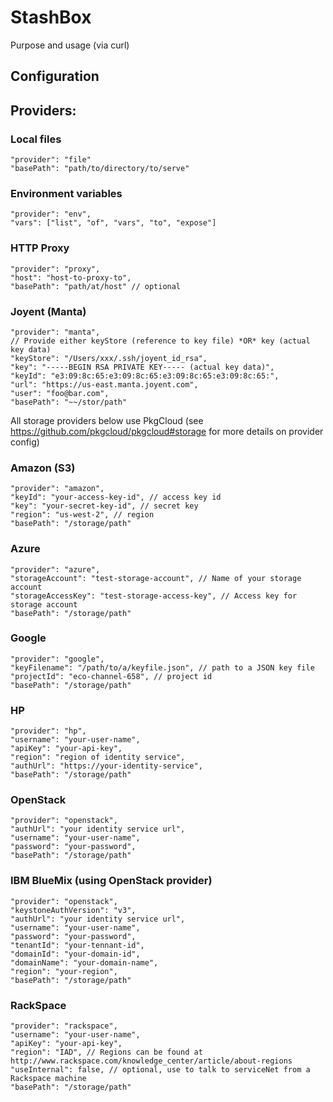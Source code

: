 # StashBox

Purpose and usage (via curl)

## Configuration

## Providers:

### Local files

    "provider": "file"
    "basePath": "path/to/directory/to/serve"

### Environment variables

    "provider": "env",
    "vars": ["list", "of", "vars", "to", "expose"]

### HTTP Proxy

    "provider": "proxy",
    "host": "host-to-proxy-to",
    "basePath": "path/at/host" // optional

### Joyent (Manta)

    "provider": "manta",
    // Provide either keyStore (reference to key file) *OR* key (actual key data)
    "keyStore": "/Users/xxx/.ssh/joyent_id_rsa",
    "key": "-----BEGIN RSA PRIVATE KEY----- (actual key data)",
    "keyId": "e3:09:8c:65:e3:09:8c:65:e3:09:8c:65:e3:09:8c:65:",
    "url": "https://us-east.manta.joyent.com",
    "user": "foo@bar.com",
    "basePath": "~~/stor/path"

All storage providers below use PkgCloud (see https://github.com/pkgcloud/pkgcloud#storage for more details on provider config)

### Amazon (S3)

    "provider": "amazon",
    "keyId": "your-access-key-id", // access key id
    "key": "your-secret-key-id", // secret key
    "region": "us-west-2", // region
    "basePath": "/storage/path"

### Azure

    "provider": "azure",
    "storageAccount": "test-storage-account", // Name of your storage account
    "storageAccessKey": "test-storage-access-key", // Access key for storage account
    "basePath": "/storage/path"

### Google

    "provider": "google",
    "keyFilename": "/path/to/a/keyfile.json", // path to a JSON key file
    "projectId": "eco-channel-658", // project id
    "basePath": "/storage/path"

### HP

    "provider": "hp",
    "username": "your-user-name",
    "apiKey": "your-api-key",
    "region": "region of identity service",
    "authUrl": "https://your-identity-service",
    "basePath": "/storage/path"

### OpenStack

    "provider": "openstack",
    "authUrl": "your identity service url",
    "username": "your-user-name",
    "password": "your-password",
    "basePath": "/storage/path"

### IBM BlueMix (using OpenStack provider)

    "provider": "openstack",
    "keystoneAuthVersion": "v3",
    "authUrl": "your identity service url",
    "username": "your-user-name",
    "password": "your-password",
    "tenantId": "your-tennant-id",
    "domainId": "your-domain-id",
    "domainName": "your-domain-name",
    "region": "your-region",
    "basePath": "/storage/path"

### RackSpace

    "provider": "rackspace",
    "username": "your-user-name",
    "apiKey": "your-api-key",
    "region": "IAD", // Regions can be found at http://www.rackspace.com/knowledge_center/article/about-regions
    "useInternal": false, // optional, use to talk to serviceNet from a Rackspace machine
    "basePath": "/storage/path"
